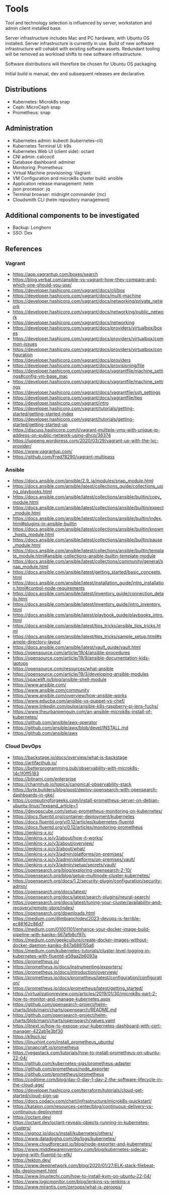 # Tools

Tool and technology selection is influenced by server, workstation and admin client installed base.

Server infrastructure includes Mac and PC hardware, with Ubuntu OS installed. Server infrastructure is currently in use. Build of new software infrastructure will cohabit with existing software assets.
Redundant tooling will be removed as workload shifts to new software infrastructure.

Software distributions will therefore be chosen for Ubuntu OS packaging.

Initial build is manual, dev and subsequent releases are declarative.

## Distributions

- Kubernetes: Microk8s snap
- Ceph: MicroCeph snap
- Prometheus: snap

## Administration

- Kubernetes admin: kubectl (kubernetes-cli)
- Kubernetes Terminal UI: k9s
- Kubernetes Web UI (client side): octant
- CNI admin: calicoctl
- Database dashboard: adminer
- Monitoring: Prometheus
- Virtual Machine provisioning: Vagrant
- VM Configuration and microk8s cluster build: ansible
- Application release management: helm
- json processor: jq
- Terminal browser: midnight commander (mc)
- Cloudsmith CLI (helm repository management)

## Additional components to be investigated

- Backup: Longhorn
- SSO: Dex

## References

### Vagrant

- <https://app.vagrantup.com/boxes/search>
- <https://blog.verbat.com/ansible-vs-vagrant-how-they-compare-and-which-one-should-you-use/>
- <https://developer.hashicorp.com/vagrant/docs/cli/box>
- <https://developer.hashicorp.com/vagrant/docs/multi-machine>
- <https://developer.hashicorp.com/vagrant/docs/networking/private_network>
- <https://developer.hashicorp.com/vagrant/docs/networking/public_network>
- <https://developer.hashicorp.com/vagrant/docs/networking>
- <https://developer.hashicorp.com/vagrant/docs/providers/virtualbox/boxes>
- <https://developer.hashicorp.com/vagrant/docs/providers/virtualbox/common-issues>
- <https://developer.hashicorp.com/vagrant/docs/providers/virtualbox/configuration>
- <https://developer.hashicorp.com/vagrant/docs/providers>
- <https://developer.hashicorp.com/vagrant/docs/provisioning/file>
- <https://developer.hashicorp.com/vagrant/docs/vagrantfile/machine_settings#config-vm-base_mac>
- <https://developer.hashicorp.com/vagrant/docs/vagrantfile/machine_settings>
- <https://developer.hashicorp.com/vagrant/docs/vagrantfile/ssh_settings>
- <https://developer.hashicorp.com/vagrant/docs/vagrantfile/tips>
- <https://developer.hashicorp.com/vagrant/intro>
- <https://developer.hashicorp.com/vagrant/tutorials/getting-started/getting-started-index>
- <https://developer.hashicorp.com/vagrant/tutorials/getting-started/getting-started-up>
- <https://discuss.hashicorp.com/t/vagrant-multiple-vms-with-unique-ip-address-on-public-network-using-dhcp/36374>
- <https://luppeng.wordpress.com/2020/03/29/vagrant-up-with-the-lxc-provider/>
- <https://www.vagrantup.com/>
- <https://github.com/Fred78290/vagrant-multipass>

### Ansible

- <https://docs.ansible.com/ansible/2.9_ja/modules/snap_module.html>
- <https://docs.ansible.com/ansible/latest/collections_guide/collections_using_playbooks.html>
- <https://docs.ansible.com/ansible/latest/collections/ansible/builtin/copy_module.html>
- <https://docs.ansible.com/ansible/latest/collections/ansible/builtin/expect_module.html>
- <https://docs.ansible.com/ansible/latest/collections/ansible/builtin/index.html#plugins-in-ansible-builtin>
- <https://docs.ansible.com/ansible/latest/collections/ansible/builtin/known_hosts_module.html>
- <https://docs.ansible.com/ansible/latest/collections/ansible/builtin/pause_module.html>
- <https://docs.ansible.com/ansible/latest/collections/ansible/builtin/template_module.html#ansible-collections-ansible-builtin-template-module>
- <https://docs.ansible.com/ansible/latest/collections/community/general/snap_module.html>
- <https://docs.ansible.com/ansible/latest/getting_started/basic_concepts.html>
- <https://docs.ansible.com/ansible/latest/installation_guide/intro_installation.html#control-node-requirements>
- <https://docs.ansible.com/ansible/latest/inventory_guide/connection_details.html>
- <https://docs.ansible.com/ansible/latest/inventory_guide/intro_inventory.html>
- <https://docs.ansible.com/ansible/latest/playbook_guide/playbooks_intro.html>
- <https://docs.ansible.com/ansible/latest/tips_tricks/ansible_tips_tricks.html>
- <https://docs.ansible.com/ansible/latest/tips_tricks/sample_setup.html#sample-directory-layout>
- <https://docs.ansible.com/ansible/latest/vault_guide/vault.html>
- <https://opensource.com/article/19/4/ansible-procedures>
- <https://opensource.com/article/19/9/ansible-documentation-kids-laptops>
- <https://opensource.com/resources/what-ansible>
- <https://opensource.com/article/19/3/developing-ansible-modules>
- <https://spacelift.io/blog/ansible-shell-module>
- <https://www.ansible.com/>
- <https://www.ansible.com/community>
- <https://www.ansible.com/overview/how-ansible-works>
- <https://www.educba.com/ansible-vs-puppet-vs-chef/>
- <https://www.linkedin.com/pulse/ansible-k8s-raspberry-pi-jens-fuchs/>
- <https://www.theurbanpenguin.com/an-ansible-microk8s-install-of-kubernetes/>
- <https://github.com/ansible/awx-operator>
- <https://github.com/ansible/awx/blob/devel/INSTALL.md>
- <https://github.com/ansible/awx>

### Cloud DevOps

- <https://backstage.io/docs/overview/what-is-backstage>
- <https://artifacthub.io/>
- <https://betterprogramming.pub/observability-with-microk8s-14c1f0ff5183>
- <https://bitnami.com/enterprise>
- <https://charmhub.io/topics/canonical-observability-stack>
- <https://byte.builders/blog/post/deploy-opensearch-with-opensearch-dashboards-in-gke/>
- <https://computingforgeeks.com/install-prometheus-server-on-debian-ubuntu-linux/?expand_article=1>
- <https://devopscube.com/setup-prometheus-monitoring-on-kubernetes/>
- <https://docs.fluentd.org/container-deployment/kubernetes>
- <https://docs.fluentd.org/v/0.12/articles/kubernetes-fluentd>
- <https://docs.fluentd.org/v/0.12/articles/monitoring-prometheus>
- <https://jenkins-x.io/>
- <https://jenkins-x.io/v3/about/how-it-works/>
- <https://jenkins-x.io/v3/about/overview/>
- <https://jenkins-x.io/v3/about/what/>
- <https://jenkins-x.io/v3/admin/platforms/on-premises/>
- <https://jenkins-x.io/v3/admin/platforms/on-premises/vault/>
- <https://jenkins-x.io/v3/admin/setup/secrets/vault/>
- <https://opensearch.org/blog/exploring-opensearch-2-10/>
- <https://opensearch.org/blog/setup-multinode-cluster-kubernetes/>
- <https://opensearch.org/docs/1.2/security-plugin/configuration/security-admin/>
- <https://opensearch.org/docs/latest/>
- <https://opensearch.org/docs/latest/search-plugins/neural-search/>
- <https://opensearch.org/docs/latest/tuning-your-cluster/availability-and-recovery/remote-store/index/>
- <https://opensearch.org/downloads.html>
- <https://medium.com/@mbianchidev/2023-devops-is-terrible-ec88162c86d7>
- <https://medium.com/01001101/enhance-your-docker-image-build-pipeline-with-kaniko-567afb6cf97c>
- <https://medium.com/geekculture/create-docker-images-without-docker-daemon-kaniko-847a688155a6>
- <https://medium.com/kubernetes-tutorials/cluster-level-logging-in-kubernetes-with-fluentd-e59aa2b6093a>
- <https://prometheus.io/>
- <https://prometheus.io/docs/instrumenting/exporters/>
- <https://prometheus.io/docs/introduction/overview/>
- <https://prometheus.io/docs/prometheus/latest/configuration/configuration/>
- <https://prometheus.io/docs/prometheus/latest/getting_started/>
- <https://virtualizationreview.com/articles/2019/01/30/microk8s-part-2-how-to-monitor-and-manage-kubernetes.aspx>
- <https://github.com/opensearch-project/helm-charts/blob/main/charts/opensearch/README.md>
- <https://github.com/opensearch-project/helm-charts/blob/main/charts/opensearch/values.yaml>
- <https://itnext.io/how-to-expose-your-kubernetes-dashboard-with-cert-manager-422ab1e3bf30>
- <https://k9scli.io/>
- <https://linuxhint.com/install_prometheus_ubuntu/>
- <https://snapcraft.io/prometheus>
- <https://vegastack.com/tutorials/how-to-install-prometheus-on-ubuntu-22-04/>
- <https://github.com/kubernetes-sigs/prometheus-adapter>
- <https://github.com/prometheus/node_exporter>
- <https://github.com/prometheus/prometheus>
- <https://codilime.com/blog/day-0-day-1-day-2-the-software-lifecycle-in-the-cloud-age/>
- <https://developer.hashicorp.com/terraform/tutorials/cloud-get-started/cloud-sign-up>
- <https://docs.codacy.com/chart/infrastructure/microk8s-quickstart/>
- <https://katalon.com/resources-center/blog/continuous-delivery-vs-continuous-deployment>
- <https://octant.dev/>
- <https://octant.dev/octant-reveals-objects-running-in-kubernetes-clusters/>
- <https://signoz.io/docs/install/kubernetes/others/>
- <https://www.datadoghq.com/dg/logs/kubernetes/>
- <https://www.cloudforecast.io/blog/node-exporter-and-kubernetes/>
- <https://www.middlewareinventory.com/blog/kubernetes-sidecar-logging-with-fluentd-to-efk/>
- <https://tekton.dev/>
- <https://www.deepnetwork.com/blog/2020/01/27/ELK-stack-filebeat-k8s-deployment.html>
- <https://www.linuxtechi.com/how-to-install-kvm-on-ubuntu-22-04/>
- <https://www.logicmonitor.com/blog/jenkins-vs-jenkins-x>
- <https://www.mirantis.com/zeroops/what-is-zeroops/>
